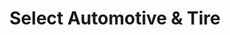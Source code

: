 ---
title: "Select Automotive & Tire"
url: /union-grove/select-automotive-und-tire/
shop: Autowerkstatt
---